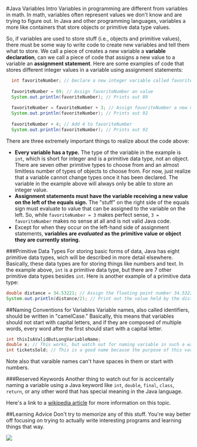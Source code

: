 #Java Variables Intro
Variables in programming are different from variables in math. In math, variables often represent values we don't know and are trying to figure out. In Java and other programming languages, variables a more like containers that store objects or primitive data type values.

So, if variables are used to store stuff (i.e., objects and primitive values), there must be some way to write code to create new variables and tell them what to store. We call a piece of creates a new variable a **variable declaration**, can we call a piece of code that assigns a new value to a variable an **assignment statement**. Here are some examples of code that stores different integer values in a variable using assignment statements:

```java
  int favoriteNumber; // Declare a new integer variable called favoriteNumber
  
  favoriteNumber = 89; // Assign favoriteNumber an value
  System.out.println(favoriteNumber); // Prints out 89
  
  favoriteNumber = favoriteNumber + 3; // Assign favoriteNumber a new value.
  System.out.println(favoriteNumber); // Prints out 92
  
  favoriteNumber + 4; // Add 4 to favoriteNumber
  System.out.println(favoriteNumber); // Prints out 92
```

There are three extremely important things to realize about the code above:

* **Every variable has a type.** The type of the variable in the example is `int`, which is short for integer and is a primitive data type, not an object. There are seven other primitive types to choose from and an almost limitless number of types of objects to choose from. For now, just realize that a variable cannot change types once it has been declared. The variable in the example above will always only be able to store an integer value.
* **Assignment statements must have the variable receiving a new value on the left of the equals sign.** The "stuff" on the right side of the equals sign must evaluate to value that can be assigned to the variable on the left. So, while `favoriteNumber = 3` makes perfect sense, `3 = favoriteNumber` makes no sense at all and is not valid Java code.
* Except for when they occur on the left-hand side of assignment statements, **variables are *evaluated* as the primitive value or object they are currently storing.**

###Primitive Data Types
For storing basic forms of data, Java has eight primitive data types, wich will be described in more detail elsewhere. Basically, these data types are for storing things like numbers and text. In the example above, `int` is a primitive data type, but there are 7 other primitive data types besides `int`. Here is another example of a primitive data type:

```java
double distance = 34.53221; // Assign the floating point number 34.53221 to the distance variable
System.out.println(distance/2); // Print out the value held by the distance variable divided by two
```

##Naming Conventions for Variables
Variable names, also called identifiers, should be written in "camelCase." Basically, this means that variables should not start with capital letters, and if they are composed of multiple words, every word after the first should start with a capital letter.

```java
int thisIsAValidButLongVariableName;
double x; // This works, but watch out for naming variable in such a way that their purpose is unclear.
int ticketsSold; // This is a good name because the purpose of this variable is clear.
```

Note also that varaible names can't have spaces in them or start with numbers.

###Reserved Keywords
Another thing to watch out for is accicentally naming a variable using a Java keyword like `int`, `double`, `final`, `class`, `return`, or any other word that has special meaning in the Java language.

Here's a link to a [wikipedia article](http://en.wikipedia.org/wiki/Java_syntax#Identifier) for more information on this topic.

##Learning Advice
Don't try to memorize any of this stuff. You're way better off focusing on trying to actually write interesting programs and learning things that way.


![](http://christensenacademy.org/img/signature.png)

